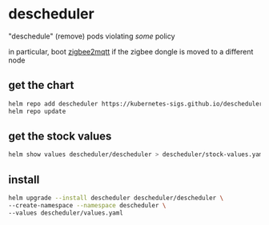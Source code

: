 # descheduler

"deschedule" (remove) pods violating _some_ policy

in particular, boot [zigbee2mqtt](/zigbee2mqtt/) if the zigbee dongle is moved to a different node

## get the chart

```bash
helm repo add descheduler https://kubernetes-sigs.github.io/descheduler/
helm repo update
```

## get the stock values

```bash
helm show values descheduler/descheduler > descheduler/stock-values.yaml
```

## install

```bash
helm upgrade --install descheduler descheduler/descheduler \
--create-namespace --namespace descheduler \
--values descheduler/values.yaml
```
